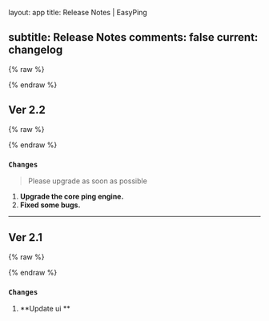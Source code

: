 layout: app
title: Release Notes | EasyPing

subtitle: Release Notes
comments: false
current: changelog
---
{% raw %}
<script>
  function DateDiff(sDate1){
      var  aDate,  oDate1,  oDate2,  iDays;
      aDate  =  sDate1.split("-")  
      oDate1  =  new  Date(aDate[1]  +  '-'  +  aDate[2]  +  '-'  +  aDate[0])  
      oDate2  =  new  Date()  
      iDays  =  parseInt(Math.abs(oDate1  -  oDate2)  /  1000  /  60  /  60  /24)
      return  iDays  
  }
</script>
{% endraw %}

## Ver 2.2
{% raw %}
<script>
  var releaseDate = '2017-08-04';
  document.write("Released this version <strong>" + DateDiff(releaseDate) +  "</strong> days ago.  " + releaseDate)
</script>
{% endraw %}

### `Changes`
> Please upgrade as soon as possible

1. **Upgrade the core ping engine.**
1. **Fixed some bugs.**

---

## Ver 2.1
{% raw %}
<script>
  var releaseDate = '2017-07-06';
  document.write("Released this version " + DateDiff(releaseDate) +  " days ago.  " + releaseDate)
</script>
{% endraw %}

### `Changes`
1. **Update ui **

